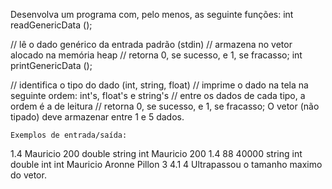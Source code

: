 Desenvolva um programa com, pelo menos, as seguinte funções:
        int readGenericData ();

// lê o dado genérico da entrada padrão (stdin)
// armazena no vetor alocado na memória heap
// retorna 0, se sucesso, e 1, se fracasso;
          int printGenericData ();

// identifica o tipo do dado (int, string, float)
// imprime o dado na tela na seguinte ordem: int's, float's e string's 
//    entre os dados de cada tipo, a ordem é a de leitura
// retorna 0, se sucesso, e 1, se fracasso;
O vetor (não tipado) deve armazenar entre 1 e 5 dados.

    Exemplos de entrada/saída: 

1.4 Mauricio 200
double string int
Mauricio 200 1.4 88 40000
string int double int int
Mauricio Aronne Pillon 3 4.1 4
Ultrapassou o tamanho maximo do vetor.